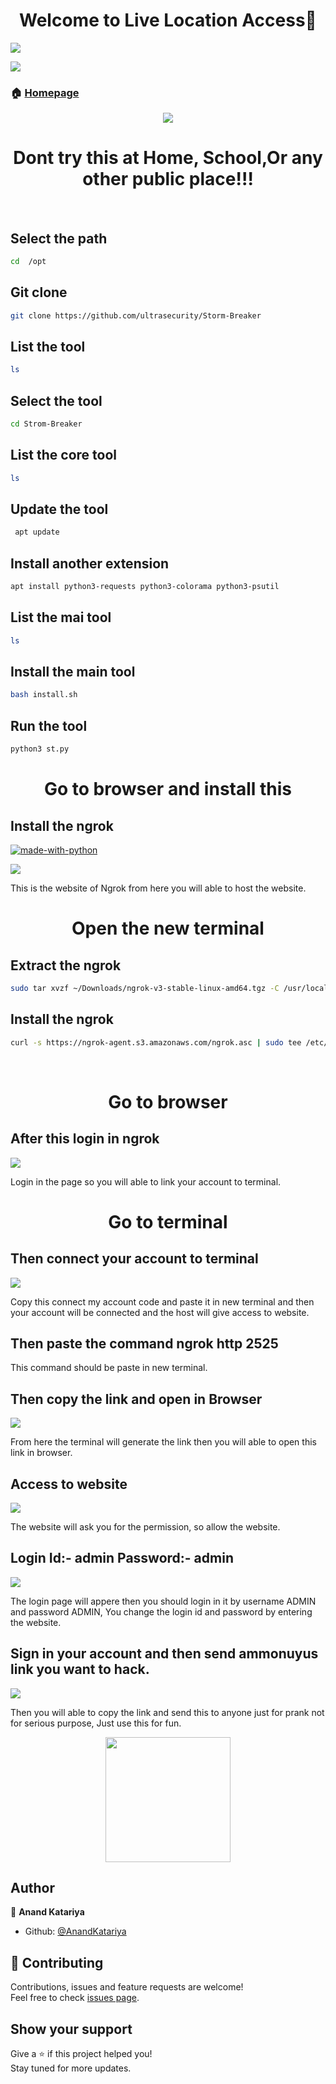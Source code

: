 <h1 align="center">Welcome to Live Location Access👋</h1>
<p>
  <img src="https://img.shields.io/badge/version-0.1-blue.svg?cacheSeconds=2592000" />
</p>
<img src="https://raw.githubusercontent.com/AnandKatariya/Kali-Linux-Jupyter-Notebook-Installation/a9eea7518be7dadfdc60ac934d98e59735590209/Image/made-with-kali-linux.svg" >

> 
### 🏠 [Homepage](https://github.com/AnandKatariya?tab=repositories)
<p align =center >
  <img src="https://bestanimations.com/media/hazards/45886907warning-yellow-blinking-sign-animated-gif-3.gif" />
</p>
<h1 align="center">Dont try this at Home, School,Or any other public place!!!</h1>
<br>

## Select the path
```sh
cd  /opt
```
## Git clone
```sh
git clone https://github.com/ultrasecurity/Storm-Breaker
```
## List the tool
```sh
ls
```
## Select the tool
```sh
cd Strom-Breaker
```
## List the core tool 
```sh
ls
```
## Update the tool
```sh
 apt update
```
## Install another extension
```sh
apt install python3-requests python3-colorama python3-psutil
```
## List the mai tool
```sh
ls
```
## Install the main tool
```sh
bash install.sh
```
## Run the tool
```sh
python3 st.py
```
<h1 align="center">Go to browser and install this</h1>


## Install the ngrok
[![made-with-python](https://raw.githubusercontent.com/AnandKatariya/Hack-the-phone/2c718ebaa775812c8f6ff16bca53dd17743d7357/picture/downlode-now.svg)](https://ngrok.com/download)
<p>
  <img src="https://raw.githubusercontent.com/AnandKatariya/Hack-the-phone/main/picture/DEMO01.png" />
</p>
This is the website of Ngrok from here you will able to host the website.

<br>

<h1 align="center">Open the new terminal</h1>

## Extract the ngrok
```sh
sudo tar xvzf ~/Downloads/ngrok-v3-stable-linux-amd64.tgz -C /usr/local/bin
```


## Install the ngrok
```sh
curl -s https://ngrok-agent.s3.amazonaws.com/ngrok.asc | sudo tee /etc/apt/trusted.gpg.d/ngrok.asc >/dev/null && echo "deb https://ngrok-agent.s3.amazonaws.com buster main" | sudo tee /etc/apt/sources.list.d/ngrok.list && sudo apt update && sudo apt install ngrok
```
<br>
   
<h1 align="center"> Go to browser</h1>


## After this login in ngrok
<p>
  <img src="https://raw.githubusercontent.com/AnandKatariya/Hack-the-phone/main/picture/DEMO02.png" />
</p>
Login in the page so you will able to link your account to terminal.

<br>
<h1 align="center">Go to terminal</h1>

## Then connect your account to terminal 

<p>
  <img src="https://raw.githubusercontent.com/AnandKatariya/Hack-the-phone/main/picture/demo07.jpeg" />
</p>
Copy this connect my account code and paste it in new terminal and then your account will be connected and the host will give access to website.

## Then paste the command ngrok http 2525


This command should be paste in new terminal. 

## Then copy the link and open in Browser

<p>
  <img src="https://raw.githubusercontent.com/AnandKatariya/Hack-the-phone/main/picture/DEMO03.png" />
</p>

From here the terminal will generate the link then you will able to open this link in browser.

## Access to website 
<p>
  <img src="https://raw.githubusercontent.com/AnandKatariya/Hack-the-phone/main/picture/DEMO04.png" />
</p>

The website will ask you for the permission, so allow the website.

## Login  Id:- admin  Password:- admin

<p>
  <img src="https://raw.githubusercontent.com/AnandKatariya/Hack-the-phone/main/picture/DEMO05.png" />
</p>
The login page will appere then you should login in it by username ADMIN and password ADMIN, You change the login id and password by entering the website.


## Sign in your account and then send ammonuyus link you want to hack.
<p>
  <img src="https://raw.githubusercontent.com/AnandKatariya/Hack-the-phone/main/picture/DEMO06.png" />
</p>
Then you will able to copy the link and send this to anyone just for prank not for serious purpose, Just use this for fun.

<p align =center >
  <img src="https://i.ytimg.com/vi/SGFbhurIRY8/sddefault.jpg" hight= '200' width= '200' />
</p>

## Author

👤 **Anand Katariya**

* Github: [@AnandKatariya](https://github.com/AnandKatariya)

## 🤝 Contributing

Contributions, issues and feature requests are welcome!<br />Feel free to check [issues page](https://github.com/AnandKatariya/Hack-the-phone/issues).

## Show your support

Give a ⭐️ if this project helped you! <br>
Stay tuned for more updates.

